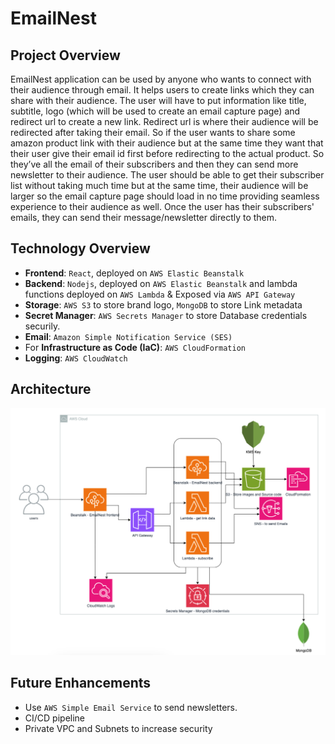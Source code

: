 # EmailNest

## Project Overview
EmailNest application can be used by anyone who wants to connect with their audience through email. It helps users to create links which they can share with their audience. The user will have to put information like title, subtitle, logo (which will be used to create an email capture page) and redirect url to create a new link. Redirect url is where their audience will be redirected after taking their email. So if the user wants to share some amazon product link with their audience but at the same time they want that their user give their email id first before redirecting to the actual product. So they’ve all the email of their subscribers and then they can send more newsletter to their audience. The user should be able to get their subscriber list without taking much time but at the same time, their audience will be larger so the email capture page should load in no time providing seamless experience to their audience as well. Once the user has their subscribers' emails, they can send their message/newsletter directly to them.

## Technology Overview
 - **Frontend**: `React`, deployed on `AWS Elastic Beanstalk`
 - **Backend**: `Nodejs`,  deployed on `AWS Elastic Beanstalk` and lambda functions deployed on `AWS Lambda` & Exposed via `AWS API Gateway`
 - **Storage**: `AWS S3` to store brand logo, `MongoDB` to store Link metadata
 - **Secret Manager**: `AWS Secrets Manager` to store Database credentials securily. 
 - **Email**: `Amazon Simple Notification Service (SES)` 
 - For **Infrastructure as Code (IaC)**: `AWS CloudFormation` 
 - **Logging**: `AWS CloudWatch`

## Architecture

![EmailNest Architecture](EmailNest-Arch.png)

## Future Enhancements
 - Use `AWS Simple Email Service` to send newsletters.
 - CI/CD pipeline  
 - Private VPC and Subnets to increase security